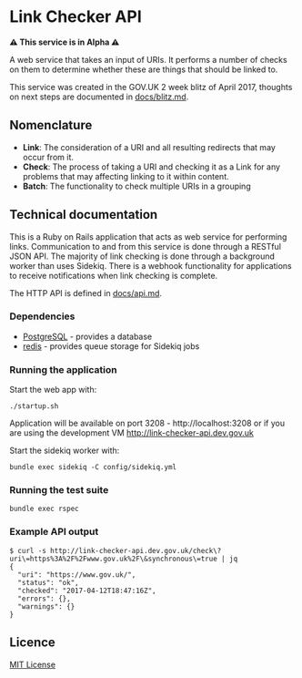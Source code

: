 # Link Checker API

**⚠️ This service is in Alpha ⚠️**

A web service that takes an input of URIs. It performs a number of checks on
them to determine whether these are things that should be linked to.

This service was created in the GOV.UK 2 week blitz of April 2017, thoughts on
next steps are documented in [docs/blitz.md](docs/blitz.md).

## Nomenclature

- **Link**: The consideration of a URI and all resulting redirects
  that may occur from it.
- **Check**: The process of taking a URI and checking it as a Link
  for any problems that may affecting linking to it within content.
- **Batch**: The functionality to check multiple URIs in a grouping

## Technical documentation

This is a Ruby on Rails application that acts as web service for performing
links. Communication to and from this service is done through a RESTful JSON
API. The majority of link checking is done through a background worker than
uses Sidekiq. There is a webhook functionality for applications to receive
notifications when link checking is complete.

The HTTP API is defined in [docs/api.md](docs/api.md).

### Dependencies

- [PostgreSQL](https://www.postgresql.org/) - provides a database
- [redis](https://redis.io) - provides queue storage for Sidekiq jobs

### Running the application

Start the web app with:

`./startup.sh`

Application will be available on port 3208 - http://localhost:3208 or if you
are using the development VM http://link-checker-api.dev.gov.uk

Start the sidekiq worker with:

`bundle exec sidekiq -C config/sidekiq.yml`

### Running the test suite

`bundle exec rspec`

### Example API output

```
$ curl -s http://link-checker-api.dev.gov.uk/check\?uri\=https%3A%2F%2Fwww.gov.uk%2F\&synchronous\=true | jq
{
  "uri": "https://www.gov.uk/",
  "status": "ok",
  "checked": "2017-04-12T18:47:16Z",
  "errors": {},
  "warnings": {}
}
```

## Licence

[MIT License](LICENSE)

